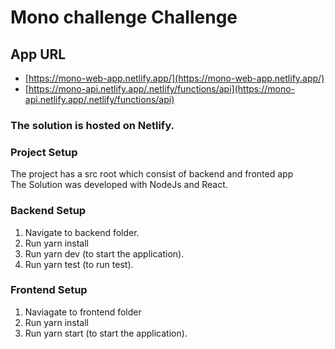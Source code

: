 # Mono challenge Challenge

## App URL
- [https://mono-web-app.netlify.app/](https://mono-web-app.netlify.app/)
- [https://mono-api.netlify.app/.netlify/functions/api](https://mono-api.netlify.app/.netlify/functions/api)

### The solution is hosted on Netlify.

### Project Setup
The project has a src root which consist of backend and fronted app <br />
The Solution was developed with NodeJs  and React.<br />

### Backend Setup
1. Navigate to backend folder.
2. Run yarn install
3. Run yarn dev (to start the application).
4. Run yarn test (to run test).


### Frontend Setup
1. Naviagate to frontend folder
2. Run yarn install
3. Run yarn start (to start the application).
